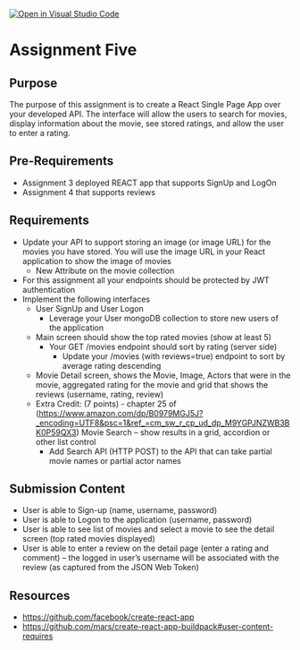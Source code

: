 [![Open in Visual Studio Code](https://classroom.github.com/assets/open-in-vscode-718a45dd9cf7e7f842a935f5ebbe5719a5e09af4491e668f4dbf3b35d5cca122.svg)](https://classroom.github.com/online_ide?assignment_repo_id=10875360&assignment_repo_type=AssignmentRepo)
# Assignment Five
## Purpose

The purpose of this assignment is to create a React Single Page App over your developed API.  The interface will allow the users to search for movies, display information about the movie, see stored ratings, and allow the user to enter a rating.

## Pre-Requirements
- Assignment 3 deployed REACT app that supports SignUp and LogOn
- Assignment 4 that supports reviews

## Requirements
- Update your API to support storing an image (or image URL) for the movies you have stored.  You will use the image URL in your React application to show the image of movies
    - New Attribute on the movie collection
- For this assignment all your endpoints should be protected by JWT authentication
- Implement the following interfaces
    - User SignUp and User Logon
        - Leverage your User mongoDB collection to store new users of the application
    - Main screen should show the top rated movies (show at least 5)
        - Your GET /movies endpoint should sort by rating (server side)
            - Update your /movies (with reviews=true) endpoint to sort by average rating descending
    - Movie Detail screen, shows the Movie, Image, Actors that were in the movie, aggregated rating for the movie and grid that shows the reviews (username, rating, review)
    - Extra Credit: (7 points) - chapter 25 of (https://www.amazon.com/dp/B0979MGJ5J?_encoding=UTF8&psc=1&ref_=cm_sw_r_cp_ud_dp_M9YGPJNZWB3BK0P59QX3) Movie Search – show results in a grid, accordion or other list control
        - Add Search API (HTTP POST) to the API that can take partial movie names or partial actor names

## Submission Content
- User is able to Sign-up (name, username, password)
- User is able to Logon to the application (username, password)
- User is able to see list of movies and select a movie to see the detail screen (top rated movies displayed)
- User is able to enter a review on the detail page (enter a rating and comment) – the logged in user’s username will be associated with the review (as captured from the JSON Web Token)

## Resources
- https://github.com/facebook/create-react-app
- https://github.com/mars/create-react-app-buildpack#user-content-requires
